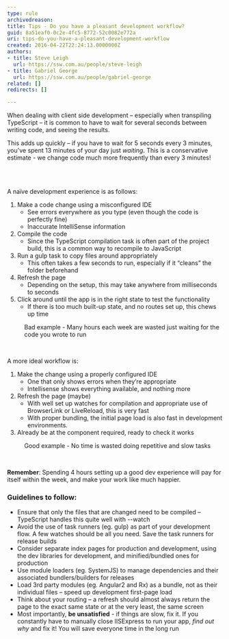 ```yaml
---
type: rule
archivedreason: 
title: Tips - Do you have a pleasant development workflow?
guid: 8a51eaf0-0c2e-4fc5-8772-52c0082e772a
uri: tips-do-you-have-a-pleasant-development-workflow
created: 2016-04-22T22:24:13.0000000Z
authors:
- title: Steve Leigh
  url: https://ssw.com.au/people/steve-leigh
- title: Gabriel George
  url: https://ssw.com.au/people/gabriel-george
related: []
redirects: []

---
```



<p>When dealing with client side development – especially when transpiling TypeScript – it is common to have to wait for several seconds between writing code, and seeing the results.<br></p><p>This adds up quickly – if you have to wait for 5 seconds every 3 minutes, you've spent 13 minutes of your day just <em>waiting</em>. This is a conservative estimate - we change code much more frequently than every 3 minutes!</p>
<br><excerpt class='endintro'></excerpt><br>
<p>A naïve development experience is as follows&#58;</p><div class="greyBox"><ol><li>Make a code change using a misconfigured IDE<ul><li>See errors everywhere as you type (even though the code is perfectly fine)</li><li>Inaccurate IntelliSense information</li></ul></li><li>Compile the code<ul><li>Since the TypeScript compilation task is often part of the project build, this is a common way to recompile to JavaScript</li></ul></li><li>Run a gulp task to copy files around appropriately<ul><li>This often takes a few seconds to run, especially if it “cleans” the folder beforehand</li></ul></li><li>Refresh the page<ul><li>Depending on the setup, this may take anywhere from&#160;milliseconds to seconds</li></ul></li><li>Click around until the app is in the right state to test the functionality<ul><li>If there is too much built-up state, and no routes set up, this chews up time</li></ul></li></ol></div><div><dd class="ssw15-rteElement-FigureBad"> Bad example - Many hours each week are wasted just waiting for the code you wrote to run&#160;</dd><p><br></p><p>A more ideal workflow is&#58;<br></p><div class="greyBox"><ol><li>Make the change using a properly configured IDE<ul><li>One that only shows errors when they’re appropriate<br></li><li>Intellisense shows everything available, and nothing more</li></ul></li><li>Refresh the page (maybe)<ul><li>With well set up watches for compilation&#160;and appropriate use of BrowserLink or LiveReload, this is very fast</li><li>With proper bundling, the initial page load is also fast in development environments.</li></ul></li><li>Already be at the component required, ready to check it works</li></ol></div><dd class="ssw15-rteElement-FigureGood"> Good example - No time is wasted doing repetitive and slow tasks </dd><p> 
      <strong> <br></strong></p><p>
      <strong> Remember</strong>&#58; Spending 4 hours setting up a good dev experience will pay for itself within the week, and make your work like much happier.</p><h3>Guidelines to follow&#58;</h3><ul><li>Ensure that only the files that are changed need to be compiled – TypeScript handles this quite well with --watch</li><li>Avoid the use of task runners (eg. gulp) as part of your development flow. A few watches should be all you need. Save the task runners for release builds</li><li>Consider separate index pages for production and development, using the dev libraries for development, and minified/bundled ones for production</li><li>Use module loaders (eg. SystemJS) to manage dependencies&#160;and their associated bundlers/builders for releases</li><li>Load 3rd party modules (eg. Angular2 and Rx) as a bundle, not as their individual files – speed up development first-page load</li><li>Think about your routing – a refresh should almost always return the page to the exact same state or at the very least, the same screen</li><li>Most importantly, <strong>be unsatisfied</strong> - if things are slow, fix it. If you constantly have to manually close IISExpress to run your app, <em>find out why</em> and fix it! You will save everyone time in the long run<br></li></ul>​</div>


